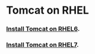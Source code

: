 # Tomcat on RHEL

### [Install Tomcat on RHEL6](tomcat.install.el6.sh).

### [Install Tomcat on RHEL7](tomcat.install.el7.sh).
